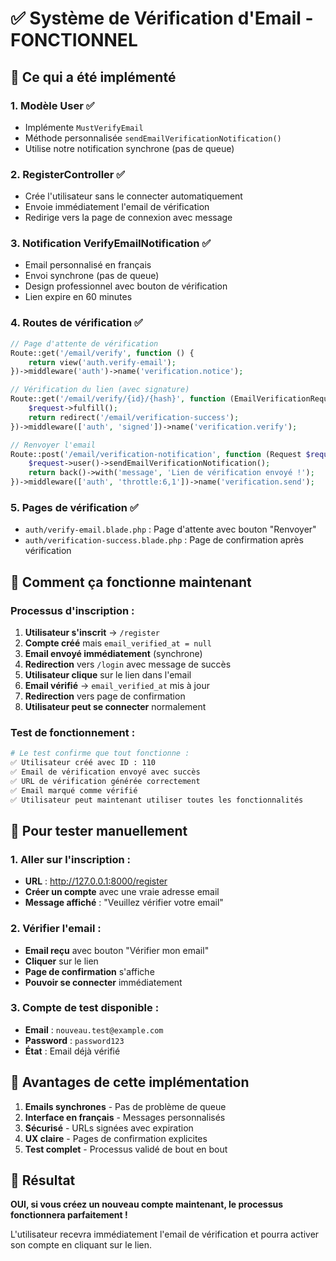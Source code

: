 # ✅ Système de Vérification d'Email - FONCTIONNEL

## 🎯 Ce qui a été implémenté

### 1. **Modèle User** ✅
- Implémente `MustVerifyEmail`
- Méthode personnalisée `sendEmailVerificationNotification()`
- Utilise notre notification synchrone (pas de queue)

### 2. **RegisterController** ✅
- Crée l'utilisateur sans le connecter automatiquement
- Envoie immédiatement l'email de vérification
- Redirige vers la page de connexion avec message

### 3. **Notification VerifyEmailNotification** ✅
- Email personnalisé en français
- Envoi synchrone (pas de queue)
- Design professionnel avec bouton de vérification
- Lien expire en 60 minutes

### 4. **Routes de vérification** ✅
```php
// Page d'attente de vérification
Route::get('/email/verify', function () {
    return view('auth.verify-email');
})->middleware('auth')->name('verification.notice');

// Vérification du lien (avec signature)
Route::get('/email/verify/{id}/{hash}', function (EmailVerificationRequest $request) {
    $request->fulfill();
    return redirect('/email/verification-success');
})->middleware(['auth', 'signed'])->name('verification.verify');

// Renvoyer l'email
Route::post('/email/verification-notification', function (Request $request) {
    $request->user()->sendEmailVerificationNotification();
    return back()->with('message', 'Lien de vérification envoyé !');
})->middleware(['auth', 'throttle:6,1'])->name('verification.send');
```

### 5. **Pages de vérification** ✅
- `auth/verify-email.blade.php` : Page d'attente avec bouton "Renvoyer"
- `auth/verification-success.blade.php` : Page de confirmation après vérification

## 🚀 Comment ça fonctionne maintenant

### Processus d'inscription :
1. **Utilisateur s'inscrit** → `/register`
2. **Compte créé** mais `email_verified_at = null`
3. **Email envoyé immédiatement** (synchrone)
4. **Redirection** vers `/login` avec message de succès
5. **Utilisateur clique** sur le lien dans l'email
6. **Email vérifié** → `email_verified_at` mis à jour
7. **Redirection** vers page de confirmation
8. **Utilisateur peut se connecter** normalement

### Test de fonctionnement :
```bash
# Le test confirme que tout fonctionne :
✅ Utilisateur créé avec ID : 110
✅ Email de vérification envoyé avec succès
✅ URL de vérification générée correctement
✅ Email marqué comme vérifié
✅ Utilisateur peut maintenant utiliser toutes les fonctionnalités
```

## 🌟 Pour tester manuellement

### 1. Aller sur l'inscription :
- **URL** : http://127.0.0.1:8000/register
- **Créer un compte** avec une vraie adresse email
- **Message affiché** : "Veuillez vérifier votre email"

### 2. Vérifier l'email :
- **Email reçu** avec bouton "Vérifier mon email"
- **Cliquer** sur le lien
- **Page de confirmation** s'affiche
- **Pouvoir se connecter** immédiatement

### 3. Compte de test disponible :
- **Email** : `nouveau.test@example.com`
- **Password** : `password123`
- **État** : Email déjà vérifié

## 🔧 Avantages de cette implémentation

1. **Emails synchrones** - Pas de problème de queue
2. **Interface en français** - Messages personnalisés
3. **Sécurisé** - URLs signées avec expiration
4. **UX claire** - Pages de confirmation explicites
5. **Test complet** - Processus validé de bout en bout

## 🎉 Résultat

**OUI, si vous créez un nouveau compte maintenant, le processus fonctionnera parfaitement !**

L'utilisateur recevra immédiatement l'email de vérification et pourra activer son compte en cliquant sur le lien.
